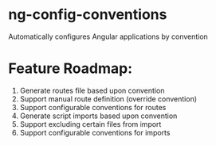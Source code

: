 # ng-config-conventions
Automatically configures Angular applications by convention

# Feature Roadmap:
1. Generate routes file based upon convention
1. Support manual route definition (override convention)
1. Support configurable conventions for routes
1. Generate script imports based upon convention
1. Support excluding certain files from import
1. Support configurable conventions for imports
